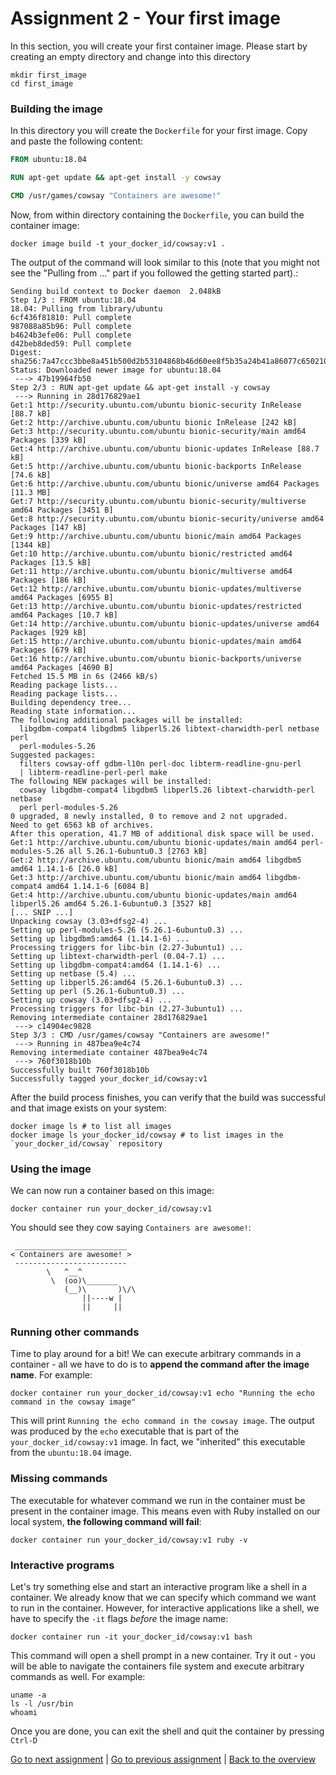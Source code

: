 # Assignment 2 - Your first image
In this section, you will create your first container image. Please start by creating an empty directory and change into this directory
```
mkdir first_image
cd first_image
```

### Building the image
In this directory you will create the `Dockerfile` for your first image. Copy and paste the following content:
```Dockerfile
FROM ubuntu:18.04

RUN apt-get update && apt-get install -y cowsay

CMD /usr/games/cowsay "Containers are awesome!"
```

Now, from within directory containing the `Dockerfile`, you can build the container image:
```
docker image build -t your_docker_id/cowsay:v1 .
```

The output of the command will look similar to this (note that you might not see the "Pulling from …" part if you followed the getting started part).:
```
Sending build context to Docker daemon  2.048kB
Step 1/3 : FROM ubuntu:18.04
18.04: Pulling from library/ubuntu
6cf436f81810: Pull complete
987088a85b96: Pull complete
b4624b3efe06: Pull complete
d42beb8ded59: Pull complete
Digest: sha256:7a47ccc3bbe8a451b500d2b53104868b46d60ee8f5b35a24b41a86077c650210
Status: Downloaded newer image for ubuntu:18.04
 ---> 47b19964fb50
Step 2/3 : RUN apt-get update && apt-get install -y cowsay
 ---> Running in 28d176829ae1
Get:1 http://security.ubuntu.com/ubuntu bionic-security InRelease [88.7 kB]
Get:2 http://archive.ubuntu.com/ubuntu bionic InRelease [242 kB]
Get:3 http://security.ubuntu.com/ubuntu bionic-security/main amd64 Packages [339 kB]
Get:4 http://archive.ubuntu.com/ubuntu bionic-updates InRelease [88.7 kB]
Get:5 http://archive.ubuntu.com/ubuntu bionic-backports InRelease [74.6 kB]
Get:6 http://archive.ubuntu.com/ubuntu bionic/universe amd64 Packages [11.3 MB]
Get:7 http://security.ubuntu.com/ubuntu bionic-security/multiverse amd64 Packages [3451 B]
Get:8 http://security.ubuntu.com/ubuntu bionic-security/universe amd64 Packages [147 kB]
Get:9 http://archive.ubuntu.com/ubuntu bionic/main amd64 Packages [1344 kB]
Get:10 http://archive.ubuntu.com/ubuntu bionic/restricted amd64 Packages [13.5 kB]
Get:11 http://archive.ubuntu.com/ubuntu bionic/multiverse amd64 Packages [186 kB]
Get:12 http://archive.ubuntu.com/ubuntu bionic-updates/multiverse amd64 Packages [6955 B]
Get:13 http://archive.ubuntu.com/ubuntu bionic-updates/restricted amd64 Packages [10.7 kB]
Get:14 http://archive.ubuntu.com/ubuntu bionic-updates/universe amd64 Packages [929 kB]
Get:15 http://archive.ubuntu.com/ubuntu bionic-updates/main amd64 Packages [679 kB]
Get:16 http://archive.ubuntu.com/ubuntu bionic-backports/universe amd64 Packages [4690 B]
Fetched 15.5 MB in 6s (2466 kB/s)
Reading package lists...
Reading package lists...
Building dependency tree...
Reading state information...
The following additional packages will be installed:
  libgdbm-compat4 libgdbm5 libperl5.26 libtext-charwidth-perl netbase perl
  perl-modules-5.26
Suggested packages:
  filters cowsay-off gdbm-l10n perl-doc libterm-readline-gnu-perl
  | libterm-readline-perl-perl make
The following NEW packages will be installed:
  cowsay libgdbm-compat4 libgdbm5 libperl5.26 libtext-charwidth-perl netbase
  perl perl-modules-5.26
0 upgraded, 8 newly installed, 0 to remove and 2 not upgraded.
Need to get 6563 kB of archives.
After this operation, 41.7 MB of additional disk space will be used.
Get:1 http://archive.ubuntu.com/ubuntu bionic-updates/main amd64 perl-modules-5.26 all 5.26.1-6ubuntu0.3 [2763 kB]
Get:2 http://archive.ubuntu.com/ubuntu bionic/main amd64 libgdbm5 amd64 1.14.1-6 [26.0 kB]
Get:3 http://archive.ubuntu.com/ubuntu bionic/main amd64 libgdbm-compat4 amd64 1.14.1-6 [6084 B]
Get:4 http://archive.ubuntu.com/ubuntu bionic-updates/main amd64 libperl5.26 amd64 5.26.1-6ubuntu0.3 [3527 kB]
[... SNIP ...]
Unpacking cowsay (3.03+dfsg2-4) ...
Setting up perl-modules-5.26 (5.26.1-6ubuntu0.3) ...
Setting up libgdbm5:amd64 (1.14.1-6) ...
Processing triggers for libc-bin (2.27-3ubuntu1) ...
Setting up libtext-charwidth-perl (0.04-7.1) ...
Setting up libgdbm-compat4:amd64 (1.14.1-6) ...
Setting up netbase (5.4) ...
Setting up libperl5.26:amd64 (5.26.1-6ubuntu0.3) ...
Setting up perl (5.26.1-6ubuntu0.3) ...
Setting up cowsay (3.03+dfsg2-4) ...
Processing triggers for libc-bin (2.27-3ubuntu1) ...
Removing intermediate container 28d176829ae1
 ---> c14904ec9828
Step 3/3 : CMD /usr/games/cowsay "Containers are awesome!"
 ---> Running in 487bea9e4c74
Removing intermediate container 487bea9e4c74
 ---> 760f3018b10b
Successfully built 760f3018b10b
Successfully tagged your_docker_id/cowsay:v1
```


After the build process finishes, you can verify that the build was successful and that image exists on your system:
```
docker image ls # to list all images
docker image ls your_docker_id/cowsay # to list images in the `your_docker_id/cowsay` repository
```

### Using the image
We can now run a container based on this image:
```
docker container run your_docker_id/cowsay:v1
```

You should see they cow saying `Containers are awesome!`:
```
 _________________________
< Containers are awesome! >
 -------------------------
        \   ^__^
         \  (oo)\_______
            (__)\       )\/\
                ||----w |
                ||     ||
```


### Running other commands
Time to play around for a bit! We can execute arbitrary commands in a container - all we have to do is to __append the command after the image name__. For example:
```
docker container run your_docker_id/cowsay:v1 echo "Running the echo command in the cowsay image"
```

This will print `Running the echo command in the cowsay image`. The output was produced by the `echo` executable that is part of the `your_docker_id/cowsay:v1` image. In fact, we "inherited" this executable from the `ubuntu:18.04` image.

### Missing commands
The executable for whatever command we run in the container must be present in the container image. This means even with Ruby installed on our local system, __the following command will fail__:
```
docker container run your_docker_id/cowsay:v1 ruby -v
```

### Interactive programs
Let's try something else and start an interactive program like a shell in a container. We already know that we can specify which command we want to run in the container. However, for interactive applications like a shell, we have to specify the `-it` flags *before* the image name:
```
docker container run -it your_docker_id/cowsay:v1 bash
```

This command will open a shell prompt in a new container. Try it out - you will be able to navigate the containers file system and execute arbitrary commands as well. For example:
```
uname -a
ls -l /usr/bin
whoami
```

Once you are done, you can exit the shell and quit the container by pressing `Ctrl-D`

[Go to next assignment](assignment_03.md) |
[Go to previous assignment](assignment_01.md) |
[Back to the overview](../README.md#assignments)
